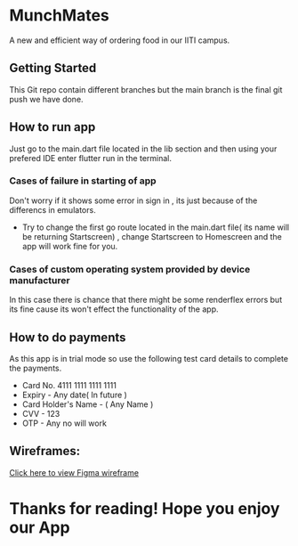 # MunchMates

A new and efficient way of ordering food in our IITI campus.

## Getting Started

This Git repo contain different branches but the main branch is the final git push we have done.

## How to run app

Just go to the main.dart file located in the lib section and then using your prefered IDE enter flutter run in the terminal.

### Cases of failure in starting of app

Don't worry if it shows some error in sign in , its just because of the differencs in emulators.

* Try to change the first go route located in the main.dart file( its name will be returning Startscreen) , change Startscreen to Homescreen and the app will work fine for you.

### Cases of custom operating system provided by device manufacturer 

In this case there is chance that there might be some renderflex errors but its fine cause its won't effect the functionality of the app.

## How to do payments 

As this app is in trial mode so use the following test card details to complete the payments.

* Card No. 4111 1111 1111 1111
* Expiry - Any date( In future )
* Card Holder's Name - ( Any Name )
* CVV - 123
* OTP - Any no will work

## Wireframes:
[Click here to view Figma wireframe](https://www.figma.com/design/dFkV0DV8VAysXsLl4Oske9/foodDeliveryAppCollab?node-id=0-1&t=jAj3UzSrepcQ7BQB-1)

# Thanks for reading! Hope you enjoy our App


